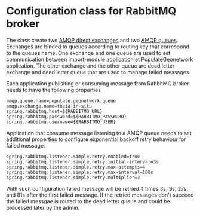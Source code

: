 Configuration class for RabbitMQ broker
=======================================

The class create two [AMQP direct exchanges](https://www.rabbitmq.com/tutorials/amqp-concepts.html#exchange-direct) and two [AMQP queues](https://www.rabbitmq.com/tutorials/amqp-concepts.html#queues). Exchanges are binded to queues according to routing key that correspond to the queues name.
One exchange and one queue are used to set communication between import-module application et PopulateGeonetwork application. The other exchange and the other queue are dead letter exchange and dead letter queue that are used to manage failed messages. 

Each application publishing or consuming message from RabbitMQ broker needs to have the following properties
```
amqp.queue.name=populate.geonetwork.queue
amqp.exchange.name=theia-in-situ
spring.rabbitmq.host=${RABBITMQ_URL}
spring.rabbitmq.password=${RABBITMQ_PASSWORD}
spring.rabbitmq.username=${RABBITMQ_USER}
```
Application that consume message listening to a AMQP queue needs to set additional properties to configure exponential backoff retry behaviour for failed message.
```
spring.rabbitmq.listener.simple.retry.enabled=true
spring.rabbitmq.listener.simple.retry.initial-interval=3s
spring.rabbitmq.listener.simple.retry.max-attempts=4
spring.rabbitmq.listener.simple.retry.max-interval=100s
spring.rabbitmq.listener.simple.retry.multiplier=3
```
With such configuration failed message will be retried 4 times 3s, 9s, 27s, and 81s after the first failed message. If the retried messages don't succeed the failed messgae is routed to the dead letter queue and could be processed later by the admin.
